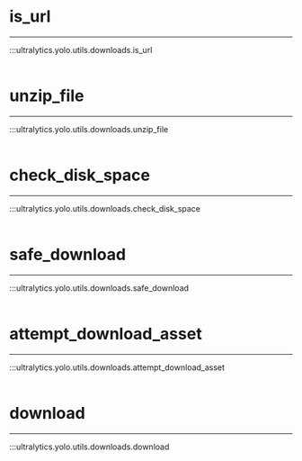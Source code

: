 # is_url
---
:::ultralytics.yolo.utils.downloads.is_url
<br><br>

# unzip_file
---
:::ultralytics.yolo.utils.downloads.unzip_file
<br><br>

# check_disk_space
---
:::ultralytics.yolo.utils.downloads.check_disk_space
<br><br>

# safe_download
---
:::ultralytics.yolo.utils.downloads.safe_download
<br><br>

# attempt_download_asset
---
:::ultralytics.yolo.utils.downloads.attempt_download_asset
<br><br>

# download
---
:::ultralytics.yolo.utils.downloads.download
<br><br>
